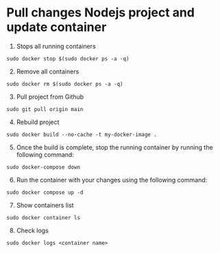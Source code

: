 # Pull changes Nodejs project and update container #

1) Stops all running containers
```
sudo docker stop $(sudo docker ps -a -q)
```
2) Remove all containers
```
sudo docker rm $(sudo docker ps -a -q)
```
3) Pull project from Github
```
sudo git pull origin main
```
4) Rebuild project
```
sudo docker build --no-cache -t my-docker-image .
```
5) Once the build is complete, stop the running container by running the following command:
```
sudo docker-compose down
```
6) Run the container with your changes using the following command:
```
sudo docker compose up -d
```
7) Show containers list
```
sudo docker container ls
```
8) Check logs
```
sudo docker logs <container name>
```
